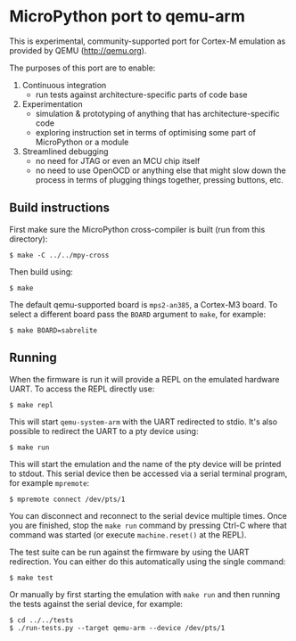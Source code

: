 MicroPython port to qemu-arm
============================

This is experimental, community-supported port for Cortex-M emulation as
provided by QEMU (http://qemu.org).

The purposes of this port are to enable:

1. Continuous integration
    - run tests against architecture-specific parts of code base
2. Experimentation
    - simulation & prototyping of anything that has architecture-specific
      code
    - exploring instruction set in terms of optimising some part of
      MicroPython or a module
3. Streamlined debugging
    - no need for JTAG or even an MCU chip itself
    - no need to use OpenOCD or anything else that might slow down the
      process in terms of plugging things together, pressing buttons, etc.

Build instructions
------------------

First make sure the MicroPython cross-compiler is built (run from this directory):

    $ make -C ../../mpy-cross

Then build using:

    $ make

The default qemu-supported board is `mps2-an385`, a Cortex-M3 board.  To select a
different board pass the `BOARD` argument to `make`, for example:

    $ make BOARD=sabrelite

Running
-------

When the firmware is run it will provide a REPL on the emulated hardware UART.
To access the REPL directly use:

    $ make repl

This will start `qemu-system-arm` with the UART redirected to stdio.  It's also
possible to redirect the UART to a pty device using:

    $ make run

This will start the emulation and the name of the pty device will be printed to
stdout.  This serial device then be accessed via a serial terminal program,
for example `mpremote`:

    $ mpremote connect /dev/pts/1

You can disconnect and reconnect to the serial device multiple times.  Once you
are finished, stop the `make run` command by pressing Ctrl-C where that command
was started (or execute `machine.reset()` at the REPL).

The test suite can be run against the firmware by using the UART redirection.
You can either do this automatically using the single command:

    $ make test

Or manually by first starting the emulation with `make run` and then running the
tests against the serial device, for example:

    $ cd ../../tests
    $ ./run-tests.py --target qemu-arm --device /dev/pts/1
